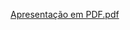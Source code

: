 [Apresentação em PDF.pdf](https://github.com/A1ves-V1nn1/APSConcessionaria3/files/8257675/Apresentacao.em.PDF.pdf)
